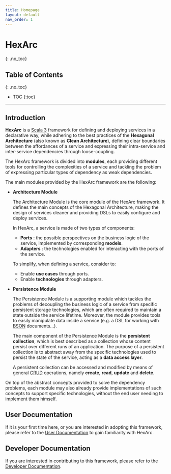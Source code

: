 ```yaml
---
title: Homepage
layout: default
nav_order: 1
---
```


# HexArc
{: .no_toc}

## Table of Contents
{: .no_toc}

- TOC
{:toc}

---

## Introduction

**HexArc** is a [Scala 3](https://www.scala-lang.org/) framework for defining and deploying
services in a declarative way, while adhering to the best practices of the **Hexagonal Architecture**
(also known as **Clean Architecture**), defining clear boundaries between the affordances
of a service and expressing their intra-service and inter-service dependencies through
loose-coupling.

The HexArc framework is divided into **modules**, each providing different tools for
controlling the complexities of a service and tackling the problem of expressing
particular types of dependency as weak dependencies.

The main modules provided by the HexArc framework are the following:
- **Architecture Module**

  The Architecture Module is the core module of the HexArc framework.
  It defines the main concepts of the Hexagonal Architecture, making the design of services
  cleaner and providing DSLs to easily configure and deploy services.

  In HexArc, a service is made of two types of components:
    - **Ports** : the possible perspectives on the business logic of the service, implemented
      by corresponding **models**.
    - **Adapters** : the technologies enabled for interacting with the ports of the service.

  To simplify, when defining a service, consider to:
    - Enable **use cases** through ports.
    - Enable **technologies** through adapters.

- **Persistence Module**

  The Persistence Module is a supporting module which tackles the problems of decoupling
  the business logic of a service from specific persistent storage technologies, which are
  often required to maintain a state outside the service lifetime. Moreover, the module provides
  tools to easily manipulate data inside a service (e.g. a DSL for working with
  [BSON](https://bsonspec.org/) documents...).

  The main component of the Persistence Module is the **persistent collection**, which is
  best described as a collection whose content persist over different runs of an application.
  The purpose of a persistent collection is to abstract away from the specific technologies
  used to persist the state of the service, acting as a **data access layer**.

  A persistent collection can be accessed and modified by means of general
  [CRUD](https://en.wikipedia.org/wiki/Create,_read,_update_and_delete) operations, namely
  **create**, **read**, **update** and **delete**.

On top of the abstract concepts provided to solve the dependency problems, each module may also
already provide implementations of such concepts to support specific technologies, without the
end user needing to implement them himself.

## User Documentation

If it is your first time here, or you are interested in adopting this framework,
please refer to the [User Documentation](/hexarc/user-documentation) to gain 
familiarity with HexArc.

## Developer Documentation

If you are interested in contributing to this framework, please refer to the
[Developer Documentation](/hexarc/developer-documentation).
